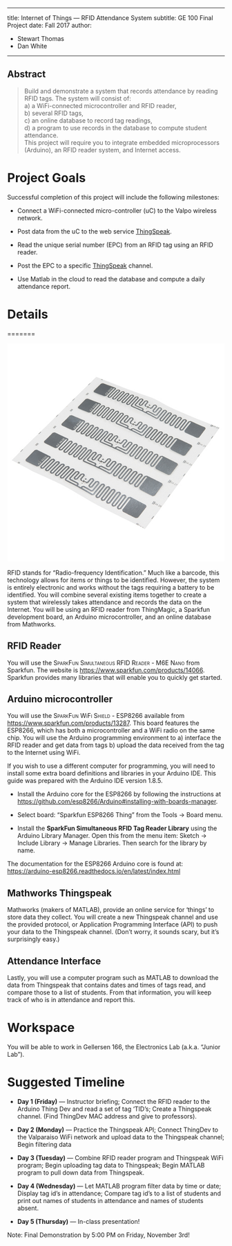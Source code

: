 <!-- The block below is configuration for the "pandoc" utility, which
allows generating a PDF of this file:
   pandoc -o name.pdf name.md
-->
---
title: Internet of Things — RFID Attendance System
subtitle: GE 100 Final Project
date: Fall 2017
author:
- Stewart Thomas
- Dan White
---


## Abstract
>   Build and demonstrate a system that records attendance by reading RFID
>   tags. The system will consist of:\
>   a) a WiFi-connected microcontroller and RFID reader,\
>   b) several RFID tags,\
>   c) an online database to record tag readings,\
>   d) a program to use records in the database to compute student
>   attendance.\
>   This project will require you to integrate embedded microprocessors
>   (Arduino), an RFID reader system, and Internet access.



# Project Goals

Successful completion of this project will include the following
milestones:

- Connect a WiFi-connected micro-controller (uC) to the Valpo wireless network.

- Post data from the uC to the web service [ThingSpeak](https://thingspeak.com).

- Read the unique serial number (EPC) from an RFID tag using an RFID reader.

- Post the EPC to a specific [ThingSpeak](https://thingspeak.com) channel.

- Use Matlab in the cloud to read the database and compute a daily attendance report.


# Details
=======

![RFID Tags](./fig/RFIDTags.jpg "RFID Tags")

RFID stands for “Radio-frequency Identification.”
Much like a barcode, this technology allows for items or things to be identified.
However, the system is entirely electronic and works without the tags requiring a battery to be identified.
You will combine several existing items together to create a system that wirelessly takes attendance and records the data on the Internet.
You will be using an RFID reader from ThingMagic, a Sparkfun development board, an Arduino microcontroller, and an online database from Mathworks.


## RFID Reader

You will use the <span style="font-variant:small-caps;">SparkFun
Simultaneous RFID Reader - M6E Nano</span> from Sparkfun. The website is
<https://www.sparkfun.com/products/14066>. Sparkfun provides many
libraries that will enable you to quickly get started.


## Arduino microcontroller

You will use the <span style="font-variant:small-caps;">SparkFun WiFi
Shield - ESP8266</span> available from
<https://www.sparkfun.com/products/13287>. This board features the
ESP8266, which has both a microcontroller and a WiFi radio on the same
chip. You will use the Arduino programming environment to a) interface
the RFID reader and get data from tags b) upload the data received from
the tag to the Internet using WiFi.

If you wish to use a different computer for programming, you will need
to install some extra board definitions and libraries in your Arduino
IDE. This guide was prepared with the Arduino IDE version 1.8.5.

-   Install the Arduino core for the ESP8266 by following the
    instructions at
    <https://github.com/esp8266/Arduino#installing-with-boards-manager>.

-   Select board: “Sparkfun ESP8266 Thing” from the Tools $\rightarrow$
    Board menu.

-   Install the **SparkFun Simultaneous RFID Tag Reader Library** using
    the Arduino Library Manager. Open this from the menu item: Sketch
    $\rightarrow$ Include Library $\rightarrow$ Manage Libraries. Then
    search for the library by name.

The documentation for the ESP8266 Arduino core is found at:\
<https://arduino-esp8266.readthedocs.io/en/latest/index.html>


## Mathworks Thingspeak

Mathworks (makers of MATLAB), provide an online service for ‘things’ to
store data they collect. You will create a new Thingspeak channel and
use the provided protocol, or Application Programming Interface (API) to
push your data to the Thingspeak channel. (Don’t worry, it sounds scary,
but it’s surprisingly easy.)


## Attendance Interface

Lastly, you will use a computer program such as MATLAB to download the
data from Thingspeak that contains dates and times of tags read, and
compare those to a list of students. From that information, you will
keep track of who is in attendance and report this.


# Workspace

You will be able to work in Gellersen 166, the Electronics Lab
(a.k.a. “Junior Lab”).


# Suggested Timeline

-   **Day 1 (Friday)** — Instructor briefing; Connect the RFID reader to
    the Arduino Thing Dev and read a set of tag ‘TID’s; Create a
    Thingspeak channel. (Find ThingDev MAC address and give
    to professors).

-   **Day 2 (Monday)** — Practice the Thingspeak API; Connect ThingDev
    to the Valparaiso WiFi network and upload data to the Thingspeak
    channel; Begin filtering data

-   **Day 3 (Tuesday)** — Combine RFID reader program and Thingspeak
    WiFi program; Begin uploading tag data to Thingspeak; Begin MATLAB
    program to pull down data from Thingspeak.

-   **Day 4 (Wednesday)** — Let MATLAB program filter data by time or
    date; Display tag id’s in attendance; Compare tag id’s to a list of
    students and print out names of students in attendance and names of
    students absent.

-   **Day 5 (Thursday)** — In-class presentation!

Note: Final Demonstration by 5:00 PM on Friday, November 3rd!

